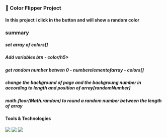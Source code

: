 <h3>
  🚀 Color Flipper Project 
</h3> 
<h4>In this project i click in the button and will show a random color</h4>


<h3>summary</h3>
<h5>set array of colors[]</h5>
<h5>Add variables btn - color/h5>
<h5>get random number betwen 0 - numberelementofarray - colors[]</h5>
<h5>change the background of page and the backgroung number in according to length and position of array[randomNumber]</h5>
<h5>math.floor(Math.random) to round a random number between the length of array</h5>

<h4>Tools & Technologies</h4>
<p>
  <img src="https://img.shields.io/badge/HTML5-E34F26?style=for-the-badge&logo=html5&logoColor=white">
  <img src="https://img.shields.io/badge/CSS3-1572B6?style=for-the-badge&logo=css3&logoColor=white">
  <img src="https://img.shields.io/badge/JavaScript-F7DF1E?style=for-the-badge&logo=javascript&logoColor=black">
</p>
